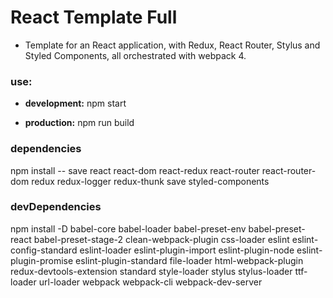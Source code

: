 # React Template Full

+ Template for an React application, with Redux, React Router, Stylus and Styled Components, all orchestrated with webpack 4.

### use:

+ **development:** npm start

+ **production:** npm run build

### dependencies

npm install -- save react react-dom react-redux react-router react-router-dom redux redux-logger redux-thunk save styled-components

### devDependencies

npm install -D babel-core babel-loader babel-preset-env babel-preset-react babel-preset-stage-2 clean-webpack-plugin css-loader eslint eslint-config-standard eslint-loader eslint-plugin-import eslint-plugin-node eslint-plugin-promise eslint-plugin-standard file-loader html-webpack-plugin redux-devtools-extension standard style-loader stylus stylus-loader ttf-loader url-loader webpack webpack-cli webpack-dev-server